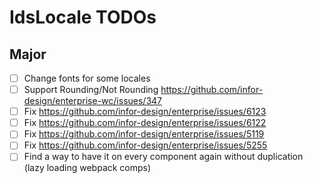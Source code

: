 # IdsLocale TODOs

## Major

- [ ] Change fonts for some locales
- [ ] Support Rounding/Not Rounding https://github.com/infor-design/enterprise-wc/issues/347
- [ ] Fix https://github.com/infor-design/enterprise/issues/6123
- [ ] Fix https://github.com/infor-design/enterprise/issues/6122
- [ ] Fix https://github.com/infor-design/enterprise/issues/5119
- [ ] Fix https://github.com/infor-design/enterprise/issues/5255
- [ ] Find a way to have it on every component again without duplication (lazy loading webpack comps)
